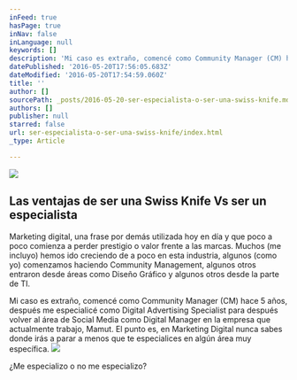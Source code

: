 ```yaml
---
inFeed: true
hasPage: true
inNav: false
inLanguage: null
keywords: []
description: 'Mi caso es extraño, comencé como Community Manager (CM) hace 5 años, después me especialicé como Digital Advertising Specialist para después volver al área de Social Media como Digital Manager en la empresa que actualmente trabajo, Mamut. El punto es, en Marketing Digital nunca sabes donde irás a parar a menos que te especialices en algún área muy específica.'
datePublished: '2016-05-20T17:56:05.683Z'
dateModified: '2016-05-20T17:54:59.060Z'
title: ''
author: []
sourcePath: _posts/2016-05-20-ser-especialista-o-ser-una-swiss-knife.md
authors: []
publisher: null
starred: false
url: ser-especialista-o-ser-una-swiss-knife/index.html
_type: Article

---
```

![](https://the-grid-user-content.s3-us-west-2.amazonaws.com/0fc4ff1a-e120-4f4d-a06a-56910febeeb7.jpg)

## Las ventajas de ser una Swiss Knife Vs ser un especialista

Marketing digital, una frase por demás utilizada hoy en día y que poco a poco comienza a perder prestigio o valor frente a las marcas. Muchos (me incluyo) hemos ido creciendo de a poco en esta industria, algunos (como yo) comenzamos haciendo Community Management, algunos otros entraron desde áreas como Diseño Gráfico y algunos otros desde la parte de TI.

Mi caso es extraño, comencé como Community [][0]Manager (CM) hace 5 años, después me especialicé como Digital Advertising Specialist para después volver al área de Social Media como Digital Manager en la empresa que actualmente trabajo, Mamut. El punto es, en Marketing Digital nunca sabes donde irás a parar a menos que te especialices en algún área muy específica.
![](https://the-grid-user-content.s3-us-west-2.amazonaws.com/f4ccea9f-b38b-4adb-b5d9-a021fdb19b82.jpg)

¿Me especializo o no me especializo? 

[0]: null